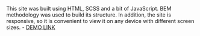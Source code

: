 This site was built using HTML, SCSS and a bit of JavaScript. BEM methodology was used to build its structure. In addition, the site is responsive, so it is convenient to view it on any device with different screen sizes.
    - [DEMO LINK](https://shikoryak.github.io/<repo_name>/)
